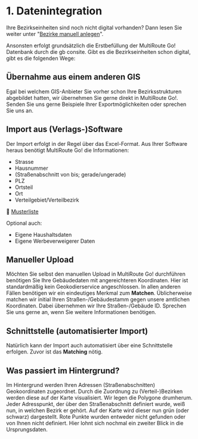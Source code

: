 # **1. Datenintegration**

Ihre Bezirkseinheiten sind noch nicht digital vorhanden? Dann lesen Sie weiter unter "[Bezirke manuell anlegen](../gebietsplanung/#manuelle-neuanlage-von-verteilbezirken)".

Ansonsten erfolgt grundsätzlich  die Erstbefüllung der MultiRoute Go! Datenbank durch die gb consite. Gibt es die Bezirkseinheiten schon digital, gibt es die folgenden Wege: 

## Übernahme aus einem anderen GIS

Egal bei welchem GIS-Anbieter Sie vorher schon Ihre Bezirksstrukturen abgebildet hatten, wir übernehmen Sie gerne direkt in MultiRoute Go!. Senden Sie uns gerne Beispiele Ihrer Exportmöglichkeiten oder sprechen Sie uns an.


## Import aus (Verlags-)Software

Der Import erfolgt in der Regel über das Excel-Format. Aus Ihrer Software heraus benötigt MultiRoute Go! die Informationen: 

   * Strasse
   * Hausnummer
   * (Straßenabschnitt von bis; gerade/ungerade)
   * PLZ
   * Ortsteil
   * Ort
   * Verteilgebiet/Verteilbezirk

💾 [Musterliste](assets/downloads/Import-Datenformat_MRGo.xlsx)

Optional auch: 

   * Eigene Haushaltsdaten
   * Eigene Werbeverweigerer Daten

## Manueller Upload

Möchten Sie selbst den manuellen Upload in MultiRoute Go! durchführen benötigen Sie Ihre Gebäudedaten mit angereichteren Koordinaten. Hier ist standardmäßig kein Geokodierservice angeschlossen.
In allen anderen Fällen benötigen wir ein eindeutiges Merkmal zum **Matchen**. Üblicherweise matchen wir initial Ihren Straßen-/Gebäudestamm gegen unsere amtlichen Koordinaten. Dabei übernehmen wir Ihre Straßen-/Gebäude ID.
Sprechen Sie uns gerne an, wenn Sie weitere Informationen benötigen.

## Schnittstelle (automatisierter Import)

Natürlich kann der Import auch automatisiert über eine Schnittstelle erfolgen. Zuvor ist das **Matching** nötig.


## Was passiert im Hintergrund?

Im Hintergrund werden Ihren Adressen (Straßenabschnitten) Geokoordinaten zugeordnet. Durch die Zuordnung zu (Verteil-)Bezirken werden diese auf der Karte visualisiert. Wir legen die Polygone drumherum. Jeder Adresspunkt, der über den Straßenabschnitt definiert wurde, weiß nun, in welchen Bezirk er gehört. Auf der Karte wird dieser nun grün (oder schwarz) dargestellt. Rote Punkte wurden entweder nicht gefunden oder von Ihnen nicht definiert. Hier lohnt sich nochmal ein zweiter Blick in die Ursprungsdaten. 

